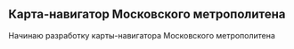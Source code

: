## Карта-навигатор Московского метрополитена

Начинаю разработку карты-навигатора Московского метрополитена
 
